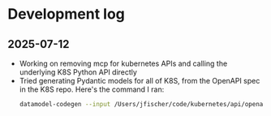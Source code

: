 # Development log

## 2025-07-12
* Working on removing mcp for kubernetes APIs and calling the underlying K8S Python API directly
* Tried generating Pydantic models for all of K8S, from the OpenAPI spec in the K8S repo. Here's
  the command I ran:
  ```sh
  datamodel-codegen --input /Users/jfischer/code/kubernetes/api/openapi-spec/v3/ --input-file-type openapi --output k8s_models
  ```

